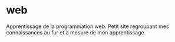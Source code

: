 # web
Apprentissage de la programmation web.
Petit site regroupant mes connaissances au fur et à mesure de mon apprentissage
